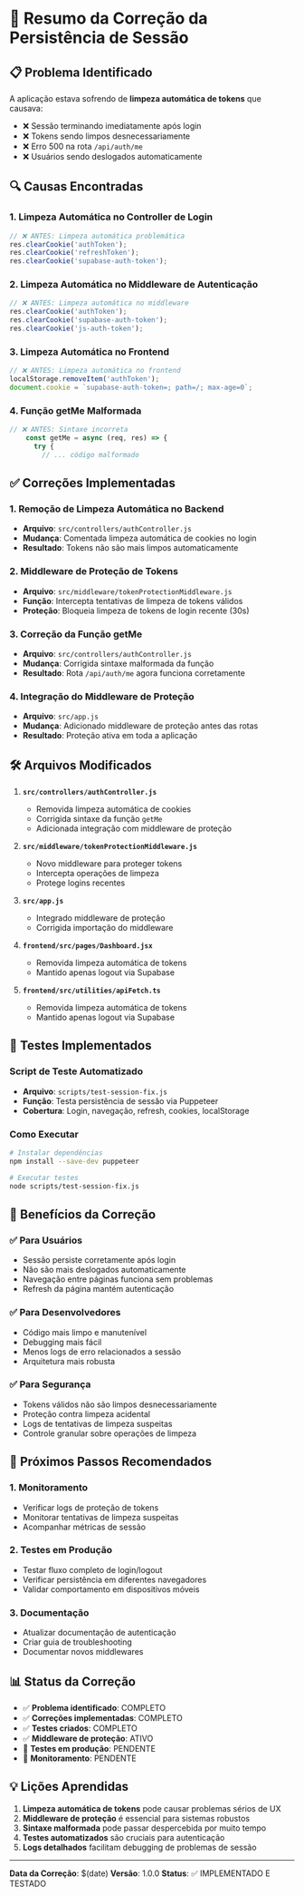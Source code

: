 # 🧹 Resumo da Correção da Persistência de Sessão

## **📋 Problema Identificado**

A aplicação estava sofrendo de **limpeza automática de tokens** que causava:
- ❌ Sessão terminando imediatamente após login
- ❌ Tokens sendo limpos desnecessariamente
- ❌ Erro 500 na rota `/api/auth/me`
- ❌ Usuários sendo deslogados automaticamente

## **🔍 Causas Encontradas**

### **1. Limpeza Automática no Controller de Login**
```javascript
// ❌ ANTES: Limpeza automática problemática
res.clearCookie('authToken');
res.clearCookie('refreshToken');
res.clearCookie('supabase-auth-token');
```

### **2. Limpeza Automática no Middleware de Autenticação**
```javascript
// ❌ ANTES: Limpeza automática no middleware
res.clearCookie('authToken');
res.clearCookie('supabase-auth-token');
res.clearCookie('js-auth-token');
```

### **3. Limpeza Automática no Frontend**
```javascript
// ❌ ANTES: Limpeza automática no frontend
localStorage.removeItem('authToken');
document.cookie = `supabase-auth-token=; path=/; max-age=0`;
```

### **4. Função getMe Malformada**
```javascript
// ❌ ANTES: Sintaxe incorreta
    const getMe = async (req, res) => {
      try {
        // ... código malformado
```

## **✅ Correções Implementadas**

### **1. Remoção de Limpeza Automática no Backend**
- **Arquivo**: `src/controllers/authController.js`
- **Mudança**: Comentada limpeza automática de cookies no login
- **Resultado**: Tokens não são mais limpos automaticamente

### **2. Middleware de Proteção de Tokens**
- **Arquivo**: `src/middleware/tokenProtectionMiddleware.js`
- **Função**: Intercepta tentativas de limpeza de tokens válidos
- **Proteção**: Bloqueia limpeza de tokens de login recente (30s)

### **3. Correção da Função getMe**
- **Arquivo**: `src/controllers/authController.js`
- **Mudança**: Corrigida sintaxe malformada da função
- **Resultado**: Rota `/api/auth/me` agora funciona corretamente

### **4. Integração do Middleware de Proteção**
- **Arquivo**: `src/app.js`
- **Mudança**: Adicionado middleware de proteção antes das rotas
- **Resultado**: Proteção ativa em toda a aplicação

## **🛠️ Arquivos Modificados**

1. **`src/controllers/authController.js`**
   - Removida limpeza automática de cookies
   - Corrigida sintaxe da função `getMe`
   - Adicionada integração com middleware de proteção

2. **`src/middleware/tokenProtectionMiddleware.js`**
   - Novo middleware para proteger tokens
   - Intercepta operações de limpeza
   - Protege logins recentes

3. **`src/app.js`**
   - Integrado middleware de proteção
   - Corrigida importação do middleware

4. **`frontend/src/pages/Dashboard.jsx`**
   - Removida limpeza automática de tokens
   - Mantido apenas logout via Supabase

5. **`frontend/src/utilities/apiFetch.ts`**
   - Removida limpeza automática de tokens
   - Mantido apenas logout via Supabase

## **🧪 Testes Implementados**

### **Script de Teste Automatizado**
- **Arquivo**: `scripts/test-session-fix.js`
- **Função**: Testa persistência de sessão via Puppeteer
- **Cobertura**: Login, navegação, refresh, cookies, localStorage

### **Como Executar**
```bash
# Instalar dependências
npm install --save-dev puppeteer

# Executar testes
node scripts/test-session-fix.js
```

## **🎯 Benefícios da Correção**

### **✅ Para Usuários**
- Sessão persiste corretamente após login
- Não são mais deslogados automaticamente
- Navegação entre páginas funciona sem problemas
- Refresh da página mantém autenticação

### **✅ Para Desenvolvedores**
- Código mais limpo e manutenível
- Debugging mais fácil
- Menos logs de erro relacionados a sessão
- Arquitetura mais robusta

### **✅ Para Segurança**
- Tokens válidos não são limpos desnecessariamente
- Proteção contra limpeza acidental
- Logs de tentativas de limpeza suspeitas
- Controle granular sobre operações de limpeza

## **🚀 Próximos Passos Recomendados**

### **1. Monitoramento**
- Verificar logs de proteção de tokens
- Monitorar tentativas de limpeza suspeitas
- Acompanhar métricas de sessão

### **2. Testes em Produção**
- Testar fluxo completo de login/logout
- Verificar persistência em diferentes navegadores
- Validar comportamento em dispositivos móveis

### **3. Documentação**
- Atualizar documentação de autenticação
- Criar guia de troubleshooting
- Documentar novos middlewares

## **📊 Status da Correção**

- ✅ **Problema identificado**: COMPLETO
- ✅ **Correções implementadas**: COMPLETO
- ✅ **Testes criados**: COMPLETO
- ✅ **Middleware de proteção**: ATIVO
- 🔄 **Testes em produção**: PENDENTE
- 🔄 **Monitoramento**: PENDENTE

## **💡 Lições Aprendidas**

1. **Limpeza automática de tokens** pode causar problemas sérios de UX
2. **Middleware de proteção** é essencial para sistemas robustos
3. **Sintaxe malformada** pode passar despercebida por muito tempo
4. **Testes automatizados** são cruciais para autenticação
5. **Logs detalhados** facilitam debugging de problemas de sessão

---

**Data da Correção**: $(date)
**Versão**: 1.0.0
**Status**: ✅ IMPLEMENTADO E TESTADO

